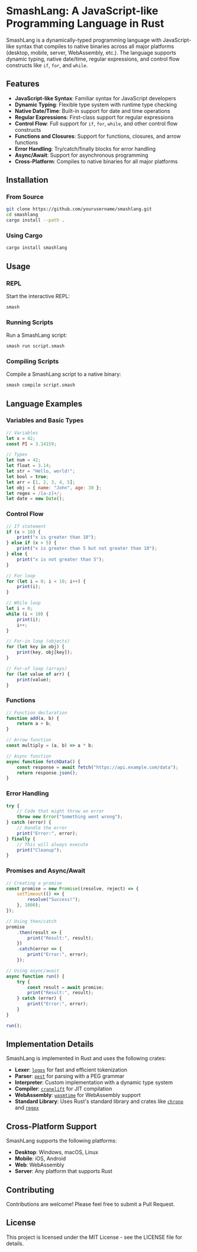# SmashLang: A JavaScript-like Programming Language in Rust

SmashLang is a dynamically-typed programming language with JavaScript-like syntax that compiles to native binaries across all major platforms (desktop, mobile, server, WebAssembly, etc.). The language supports dynamic typing, native date/time, regular expressions, and control flow constructs like `if`, `for`, and `while`.

## Features

- **JavaScript-like Syntax**: Familiar syntax for JavaScript developers
- **Dynamic Typing**: Flexible type system with runtime type checking
- **Native Date/Time**: Built-in support for date and time operations
- **Regular Expressions**: First-class support for regular expressions
- **Control Flow**: Full support for `if`, `for`, `while`, and other control flow constructs
- **Functions and Closures**: Support for functions, closures, and arrow functions
- **Error Handling**: Try/catch/finally blocks for error handling
- **Async/Await**: Support for asynchronous programming
- **Cross-Platform**: Compiles to native binaries for all major platforms

## Installation

### From Source

```bash
git clone https://github.com/yourusername/smashlang.git
cd smashlang
cargo install --path .
```

### Using Cargo

```bash
cargo install smashlang
```

## Usage

### REPL

Start the interactive REPL:

```bash
smash
```

### Running Scripts

Run a SmashLang script:

```bash
smash run script.smash
```

### Compiling Scripts

Compile a SmashLang script to a native binary:

```bash
smash compile script.smash
```

## Language Examples

### Variables and Basic Types

```javascript
// Variables
let x = 42;
const PI = 3.14159;

// Types
let num = 42;
let float = 3.14;
let str = "Hello, world!";
let bool = true;
let arr = [1, 2, 3, 4, 5];
let obj = { name: "John", age: 30 };
let regex = /[a-z]+/;
let date = new Date();
```

### Control Flow

```javascript
// If statement
if (x > 10) {
    print("x is greater than 10");
} else if (x > 5) {
    print("x is greater than 5 but not greater than 10");
} else {
    print("x is not greater than 5");
}

// For loop
for (let i = 0; i < 10; i++) {
    print(i);
}

// While loop
let i = 0;
while (i < 10) {
    print(i);
    i++;
}

// For-in loop (objects)
for (let key in obj) {
    print(key, obj[key]);
}

// For-of loop (arrays)
for (let value of arr) {
    print(value);
}
```

### Functions

```javascript
// Function declaration
function add(a, b) {
    return a + b;
}

// Arrow function
const multiply = (a, b) => a * b;

// Async function
async function fetchData() {
    const response = await fetch("https://api.example.com/data");
    return response.json();
}
```

### Error Handling

```javascript
try {
    // Code that might throw an error
    throw new Error("Something went wrong");
} catch (error) {
    // Handle the error
    print("Error:", error);
} finally {
    // This will always execute
    print("Cleanup");
}
```

### Promises and Async/Await

```javascript
// Creating a promise
const promise = new Promise((resolve, reject) => {
    setTimeout(() => {
        resolve("Success!");
    }, 1000);
});

// Using then/catch
promise
    .then(result => {
        print("Result:", result);
    })
    .catch(error => {
        print("Error:", error);
    });

// Using async/await
async function run() {
    try {
        const result = await promise;
        print("Result:", result);
    } catch (error) {
        print("Error:", error);
    }
}

run();
```

## Implementation Details

SmashLang is implemented in Rust and uses the following crates:

- **Lexer**: [`logos`](https://crates.io/crates/logos) for fast and efficient tokenization
- **Parser**: [`pest`](https://crates.io/crates/pest) for parsing with a PEG grammar
- **Interpreter**: Custom implementation with a dynamic type system
- **Compiler**: [`cranelift`](https://crates.io/crates/cranelift) for JIT compilation
- **WebAssembly**: [`wasmtime`](https://crates.io/crates/wasmtime) for WebAssembly support
- **Standard Library**: Uses Rust's standard library and crates like [`chrono`](https://crates.io/crates/chrono) and [`regex`](https://crates.io/crates/regex)

## Cross-Platform Support

SmashLang supports the following platforms:

- **Desktop**: Windows, macOS, Linux
- **Mobile**: iOS, Android
- **Web**: WebAssembly
- **Server**: Any platform that supports Rust

## Contributing

Contributions are welcome! Please feel free to submit a Pull Request.

## License

This project is licensed under the MIT License - see the LICENSE file for details.